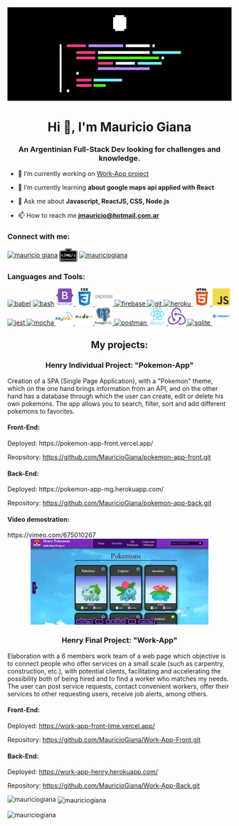 <div align="center"><img src="https://github.com/MauricioGiana/MauricioGiana/blob/9005c18ae14f6bc86d66459fd90672b88af2e808/assets/ezgif.com-gif-maker.gif"/></div>
          <h1 align="center">Hi 👋, I'm Mauricio Giana</h1>
<h3 align="center">An Argentinian Full-Stack Dev looking for challenges and knowledge.</h3>

- 🔭 I’m currently working on [Work-App project](https://github.com/MauricioGiana/Work-App-Front.git)

- 🌱 I’m currently learning **about google maps api applied with React**

- 💬 Ask me about **Javascript, ReactJS, CSS, Node.js**

- 📫 How to reach me **jmauricio@hotmail.com.ar**

<h3 align="left">Connect with me:</h3>
<p align="left">
<a href="https://linkedin.com/in/mauricio-giana-dev" target="blank"><img align="center" src="https://raw.githubusercontent.com/rahuldkjain/github-profile-readme-generator/master/src/images/icons/Social/linked-in-alt.svg" alt="mauricio giana" height="30" width="40" /></a>
<a href="https://mauriciogiana.github.io/portfolio/" target="blank"><img align="center" src="https://github.com/MauricioGiana/portfolio/blob/743b6055cdee2622116c586fd1ebdb236bfdce30/src/assets/portfolio-logo.png" alt="mauriciogiana" height="30" width="40" /></a>
<a href="https://codesandbox.com/mauriciogiana" target="blank"><img align="center" src="https://raw.githubusercontent.com/rahuldkjain/github-profile-readme-generator/master/src/images/icons/Social/codesandbox.svg" alt="mauriciogiana" height="30" width="40" /></a>
</p>

<h3 align="left">Languages and Tools:</h3>
<p align="left"> <a align="center" href="https://babeljs.io/" target="_blank" rel="noreferrer"> <img src="https://www.vectorlogo.zone/logos/babeljs/babeljs-icon.svg" alt="babel" width="40" height="40"/></a> 
<a href="https://www.gnu.org/software/bash/" target="_blank" rel="noreferrer"> <img src="https://www.vectorlogo.zone/logos/gnu_bash/gnu_bash-icon.svg" alt="bash" width="40" height="40"/></a> 
<a href="https://getbootstrap.com" target="_blank" rel="noreferrer"> <img src="https://raw.githubusercontent.com/devicons/devicon/master/icons/bootstrap/bootstrap-plain-wordmark.svg" alt="bootstrap" width="40" height="40"/> </a> <a href="https://www.w3schools.com/css/" target="_blank" rel="noreferrer"> <img src="https://raw.githubusercontent.com/devicons/devicon/master/icons/css3/css3-original-wordmark.svg" alt="css3" width="40" height="40"/> </a> <a href="https://expressjs.com" target="_blank" rel="noreferrer"> <img src="https://raw.githubusercontent.com/devicons/devicon/master/icons/express/express-original-wordmark.svg" alt="express" width="40" height="40"/> </a> <a href="https://firebase.google.com/" target="_blank" rel="noreferrer"> <img src="https://www.vectorlogo.zone/logos/firebase/firebase-icon.svg" alt="firebase" width="40" height="40"/> </a> <a href="https://git-scm.com/" target="_blank" rel="noreferrer"> <img src="https://www.vectorlogo.zone/logos/git-scm/git-scm-icon.svg" alt="git" width="40" height="40"/> </a> <a href="https://heroku.com" target="_blank" rel="noreferrer"> <img src="https://www.vectorlogo.zone/logos/heroku/heroku-icon.svg" alt="heroku" width="40" height="40"/> </a> <a href="https://www.w3.org/html/" target="_blank" rel="noreferrer"> <img src="https://raw.githubusercontent.com/devicons/devicon/master/icons/html5/html5-original-wordmark.svg" alt="html5" width="40" height="40"/> </a> <a href="https://developer.mozilla.org/en-US/docs/Web/JavaScript" target="_blank" rel="noreferrer"> <img src="https://raw.githubusercontent.com/devicons/devicon/master/icons/javascript/javascript-original.svg" alt="javascript" width="40" height="40"/> </a> <a href="https://jestjs.io" target="_blank" rel="noreferrer"> <img src="https://www.vectorlogo.zone/logos/jestjsio/jestjsio-icon.svg" alt="jest" width="40" height="40"/> </a> <a href="https://mochajs.org" target="_blank" rel="noreferrer"> <img src="https://www.vectorlogo.zone/logos/mochajs/mochajs-icon.svg" alt="mocha" width="40" height="40"/> </a> <a href="https://www.mysql.com/" target="_blank" rel="noreferrer"> <img src="https://raw.githubusercontent.com/devicons/devicon/master/icons/mysql/mysql-original-wordmark.svg" alt="mysql" width="40" height="40"/> </a> <a href="https://nodejs.org" target="_blank" rel="noreferrer"> <img src="https://raw.githubusercontent.com/devicons/devicon/master/icons/nodejs/nodejs-original-wordmark.svg" alt="nodejs" width="40" height="40"/> </a> <a href="https://www.postgresql.org" target="_blank" rel="noreferrer"> <img src="https://raw.githubusercontent.com/devicons/devicon/master/icons/postgresql/postgresql-original-wordmark.svg" alt="postgresql" width="40" height="40"/> </a> <a href="https://postman.com" target="_blank" rel="noreferrer"> <img src="https://www.vectorlogo.zone/logos/getpostman/getpostman-icon.svg" alt="postman" width="40" height="40"/> </a> <a href="https://reactjs.org/" target="_blank" rel="noreferrer"> <img src="https://raw.githubusercontent.com/devicons/devicon/master/icons/react/react-original-wordmark.svg" alt="react" width="40" height="40"/> </a> <a href="https://redux.js.org" target="_blank" rel="noreferrer"> <img src="https://raw.githubusercontent.com/devicons/devicon/master/icons/redux/redux-original.svg" alt="redux" width="40" height="40"/> </a> <a href="https://www.sqlite.org/" target="_blank" rel="noreferrer"> <img src="https://www.vectorlogo.zone/logos/sqlite/sqlite-icon.svg" alt="sqlite" width="40" height="40"/> </a> <a href="https://webpack.js.org" target="_blank" rel="noreferrer"> <img src="https://raw.githubusercontent.com/devicons/devicon/d00d0969292a6569d45b06d3f350f463a0107b0d/icons/webpack/webpack-original-wordmark.svg" alt="webpack" width="40" height="40"/> </a> </p>

<h2 align="center">My projects:</h2>
<h3 align="center">Henry Individual Project: "Pokemon-App"</h3>

Creation of a SPA (Single Page Application), with a "Pokemon" theme, which on the one hand brings information from an API, and on the other hand has a database through which the user can create, edit or delete his own pokemons.
The app allows you to search, filter, sort and add different pokemons to favorites.

<h4>Front-End:</h4>
Deployed: https://pokemon-app-front.vercel.app/

Reopsitory: https://github.com/MauricioGiana/pokemon-app-front.git

<h4>Back-End:</h4>
Deployed: https://pokemon-app-mg.herokuapp.com/

Repository: https://github.com/MauricioGiana/pokemon-app-back.git

<h4>Video demostration:</h4>
https://vimeo.com/675010267

<div align="center"><img width="400" src="https://github.com/MauricioGiana/MauricioGiana/blob/6d54bc7de2fdb72fe8be67d2f008a555666cc7f5/assets/pokeapp.jpg"/></div>


<h3 align="center">Henry Final Project: "Work-App"</h3>

 Elaboration with a 6 members work team of a web page which objective is to connect people who offer services on a small scale (such as carpentry, construction, etc.), with potential clients, facilitating and accelerating the possibility both of being hired and to  find a worker who matches my needs.
The user can post service requests, contact convenient workers, offer their services to other requesting users, receive job alerts, among others.

<h4>Front-End:</h4>

Deployed: https://work-app-front-lime.vercel.app/

Repository: https://github.com/MauricioGiana/Work-App-Front.git

<h4>Back-End:</h4>

Deployed: https://work-app-henry.herokuapp.com/

Repository: https://github.com/MauricioGiana/Work-App-Back.git

<p><img align="left" src="https://github-readme-stats.vercel.app/api/top-langs?username=mauriciogiana&show_icons=true&locale=en&layout=compact" alt="mauriciogiana" /></p>

<p>&nbsp;<img align="center" src="https://github-readme-stats.vercel.app/api?username=mauriciogiana&show_icons=true&locale=en" alt="mauriciogiana" /></p>

<p><img align="center" src="https://github-readme-streak-stats.herokuapp.com/?user=mauriciogiana&" alt="mauriciogiana" /></p>

